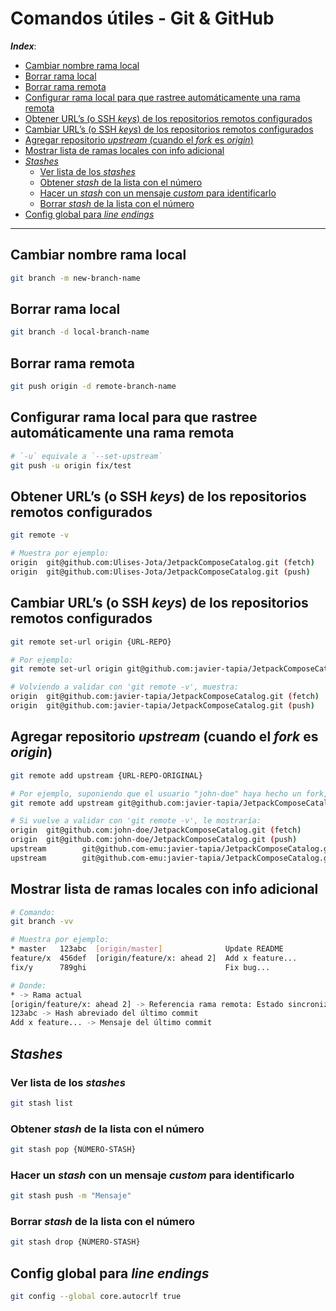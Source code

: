 <h1>Comandos útiles - Git & GitHub</h1>

***Index***:
<!-- TOC -->
  * [Cambiar nombre rama local](#cambiar-nombre-rama-local)
  * [Borrar rama local](#borrar-rama-local)
  * [Borrar rama remota](#borrar-rama-remota)
  * [Configurar rama local para que rastree automáticamente una rama remota](#configurar-rama-local-para-que-rastree-automáticamente-una-rama-remota)
  * [Obtener URL’s (o SSH *keys*) de los repositorios remotos configurados](#obtener-urls-o-ssh-keys-de-los-repositorios-remotos-configurados)
  * [Cambiar URL’s (o SSH *keys*) de los repositorios remotos configurados](#cambiar-urls-o-ssh-keys-de-los-repositorios-remotos-configurados)
  * [Agregar repositorio *upstream* (cuando el *fork* es *origin*)](#agregar-repositorio-upstream-cuando-el-fork-es-origin)
  * [Mostrar lista de ramas locales con info adicional](#mostrar-lista-de-ramas-locales-con-info-adicional)
  * [*Stashes*](#stashes)
    * [Ver lista de los *stashes*](#ver-lista-de-los-stashes)
    * [Obtener *stash* de la lista con el número](#obtener-stash-de-la-lista-con-el-número)
    * [Hacer un *stash* con un mensaje *custom* para identificarlo](#hacer-un-stash-con-un-mensaje-custom-para-identificarlo)
    * [Borrar *stash* de la lista con el número](#borrar-stash-de-la-lista-con-el-número)
  * [Config global para *line endings*](#config-global-para-line-endings)
<!-- TOC -->

---

## Cambiar nombre rama local
```bash
git branch -m new-branch-name
```

## Borrar rama local
```bash
git branch -d local-branch-name
```

## Borrar rama remota
```bash
git push origin -d remote-branch-name
```

## Configurar rama local para que rastree automáticamente una rama remota
```bash
# `-u` equivale a `--set-upstream`
git push -u origin fix/test
```

## Obtener URL’s (o SSH *keys*) de los repositorios remotos configurados
```bash
git remote -v

# Muestra por ejemplo:
origin  git@github.com:Ulises-Jota/JetpackComposeCatalog.git (fetch)
origin  git@github.com:Ulises-Jota/JetpackComposeCatalog.git (push)
```

## Cambiar URL’s (o SSH *keys*) de los repositorios remotos configurados
```bash
git remote set-url origin {URL-REPO}

# Por ejemplo:
git remote set-url origin git@github.com:javier-tapia/JetpackComposeCatalog.git

# Volviendo a validar con 'git remote -v', muestra:
origin  git@github.com:javier-tapia/JetpackComposeCatalog.git (fetch)
origin  git@github.com:javier-tapia/JetpackComposeCatalog.git (push)
```

## Agregar repositorio *upstream* (cuando el *fork* es *origin*)
```bash
git remote add upstream {URL-REPO-ORIGINAL}

# Por ejemplo, suponiendo que el usuario "john-doe" haya hecho un fork, luego haría:
git remote add upstream git@github.com:javier-tapia/JetpackComposeCatalog.git

# Si vuelve a validar con 'git remote -v', le mostraría:
origin  git@github.com:john-doe/JetpackComposeCatalog.git (fetch)
origin  git@github.com:john-doe/JetpackComposeCatalog.git (push)
upstream        git@github.com-emu:javier-tapia/JetpackComposeCatalog.git (fetch)
upstream        git@github.com-emu:javier-tapia/JetpackComposeCatalog.git (push)
```

## Mostrar lista de ramas locales con info adicional
```bash
# Comando:
git branch -vv

# Muestra por ejemplo:
* master   123abc  [origin/master]              Update README
feature/x  456def  [origin/feature/x: ahead 2]  Add x feature...
fix/y      789ghi                               Fix bug...

# Donde:
* -> Rama actual
[origin/feature/x: ahead 2] -> Referencia rama remota: Estado sincronización (si no tiene rama remota configurada, no va a estar esto entre [])
123abc -> Hash abreviado del último commit
Add x feature... -> Mensaje del último commit
```

## *Stashes*
### Ver lista de los *stashes*
```bash
git stash list
```

### Obtener *stash* de la lista con el número
```bash
git stash pop {NÚMERO-STASH}
```

### Hacer un *stash* con un mensaje *custom* para identificarlo
```bash
git stash push -m "Mensaje"
```

### Borrar *stash* de la lista con el número
```bash
git stash drop {NÚMERO-STASH}
```

## Config global para *line endings*
```bash
git config --global core.autocrlf true
```

